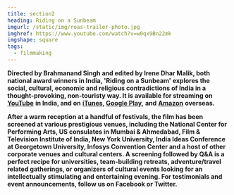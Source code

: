 ```yaml
---
title: section2
heading: Riding on a Sunbeam
imgurl: /static/img/roas-trailer-photo.jpg
imghref: https://www.youtube.com/watch?v=w0qx9Bn22mk
imgshape: square
tags:
  - filmmaking
---
```

**Directed by Brahmanand Singh and edited by Irene Dhar Malik, both national award winners in India, 'Riding on a Sunbeam' explores the social, cultural, economic and religious contradictions of India in a thought-provoking, non-touristy way. It is available for streaming on** **[YouTube](https://www.youtube.com/watch?v=9kxwiE0xdvM)** **in India, and on** **[iTunes](https://itunes.apple.com/us/movie/riding-on-a-sunbeam/id1102679745), [Google Play](https://play.google.com/store/movies/details/Riding_On_A_Sunbeam?id=9kxwiE0xdvM),** **and** **[Amazon](https://www.amazon.com/Riding-Sunbeam-Mauktik-Kulkarni/dp/B01C7V3HL8/ref=sr_1_1?s=instant-video&ie=UTF8&qid=1456838296&sr=1-1&keywords=Riding+On+a+SUnbeam)** **overseas.**

**After a warm reception at a handful of festivals, the film has been screened at various prestigious venues, including the National Center for Performing Arts, US consulates in Mumbai & Ahmedabad, Film & Television Institute of India, New York University, India Ideas Conference at Georgetown University, Infosys Convention Center and a host of other corporate venues and cultural centers. A screening followed by Q&A is a perfect recipe for universities, team-building retreats, adventure/travel related gatherings, or organizers of cultural events looking for an intellectually stimulating and entertaining evening. For testimonials and event announcements, follow us on Facebook or Twitter.**